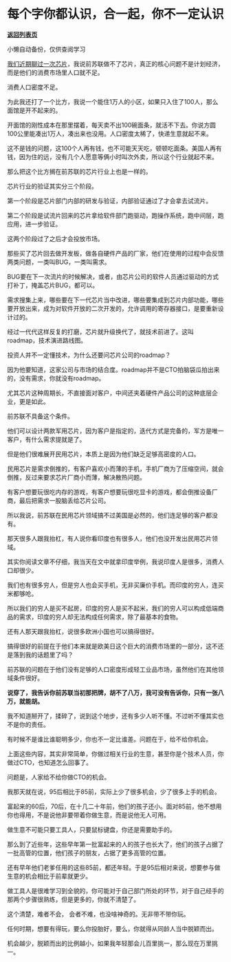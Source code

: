 # 每个字你都认识，合一起，你不一定认识

[**返回列表页**](/gzh/记忆承载3)

小懒自动备份，仅供查阅学习

[我们近期聊过一次芯片](http://mp.weixin.qq.com/s?__biz=MzU0MjYwNDU2Mw==&mid=2247508231&idx=1&sn=e8176b368a24a19d18f33b8dc0c77516&chksm=fb1acd7bcc6d446d5a3552df8ddb57186e91704a770a2d440c56c771145a768be5ce4230ed9c&scene=21#wechat_redirect)，我说前苏联做不了芯片，真正的核心问题不是计划经济，而是他们的消费市场里人口就不足。

消费人口密度不足。  

为此我还打了一个比方，我说一个能住1万人的小区，如果只入住了100人，那么面馆是开不起来的。  

开面馆的刚性成本在那里摆着，每天卖不出100碗面条，就活不下去。你说方圆100公里能凑出1万人，凑出来也没用。人口密度太稀了，快递生意就起不来。

这不是钱的问题，这100个人再有钱，也不可能天天吃，顿顿吃面条。美国人再有钱，因为住的远，没有几个人愿意等俩小时叫次外卖，所以这个行业就起不来。  

那么把这个比方搁在前苏联的芯片行业上也是一样的。  

芯片行业的验证其实分三个阶段。  

第一个阶段是芯片部门内部的研发与验证，内部验证通过了才会拿去试流片。  

第二个阶段是试流片回来的芯片拿给软件部门跑驱动，跑操作系统，跑中间层，跑应用，进一步验证。

这两个阶段过了之后才会投放市场。  

那些买了芯片回去做开发板，做各自硬件产品的厂家，他们在使用的过程中会反馈两类问题，一类叫BUG，一类叫需求。  

BUG要在下一次流片的时候解决，或者，由芯片公司的软件人员通过驱动的方式打补丁，掩盖芯片BUG，都可以。  

需求搜集上来，哪些要在下一代芯片当中改进，哪些要集成到芯片内部功能，哪些要开放出来，成为对软件开放的二次开发的，允许调用的寄存器接口，是要重新设计过的。  

经过一代代这样反复的打磨，芯片就升级换代了，就技术前进了。这叫roadmap，技术演进路线图。

投资人并不一定懂技术，为什么还要问芯片公司的roadmap？

因为他要知道，这家公司与市场的结合度。roadmap并不是CTO拍脑袋瓜拍出来的，没有需求，你就没有roadmap。

尤其芯片这种周期长，不直接面对客户，中间还夹着硬件产品公司的这种底层企业，更是如此。  

前苏联不具备这个条件。  

他们可以设计两款军用芯片，因为客户是指定的，迭代方式是完备的，军方是唯一客户，有什么需求提就是了。  

但是他们很难展开民用芯片，本质上是因为他们缺乏足够高密度的人口。  

民用芯片是需求倒推的，有客户喜欢小而薄的手机，手机厂商为了压缩空间，就会倒推，反过来要求芯片厂商小而薄，解决散热问题。  

有客户想要玩很吃内存的游戏，有客户想要玩很吃显卡的游戏，都会倒推设备厂商，最后把需求一股脑丢给芯片公司。  

所以我说，前苏联在民用芯片领域搞不过美国是必然的，他们连足够的客户都没有。  

那天很多人跟我抬杠，有人说你看印度也有很多人，他们也没开发出民用芯片领域。  

其实你阅读文章不仔细，我当天在文中就拿印度举例，我说印度人是很多，消费人口却很少。  

我们也有很多穷人，但是穷人也会买手机，无非买廉价手机。而印度的穷人，连买米都够呛。  

所以我们的穷人是买不起房，印度的穷人是买不起米，我们的穷人可以构成低端商品的需求，印度的穷人却无法构成任何需求，除了最基本的食物。  

还有人那天跟我抬杠，说很多欧洲小国也可以搞得很好。  

搞得很好的前提在于他们本来就是欧美日这个巨大的消费市场里的一部分，这不还是落到我的话题里了吗？  

前苏联的问题在于他们没有足够的人口密度形成轻工业品市场，虽然他们在其他领域条件很好。  

 **说穿了，我告诉你前苏联当初那把牌，胡不了八万，我可没有告诉你，只有一张八万，就能胡。**

我不知道掰开了，揉碎了，说到这个地步，还有多少人听不懂。不过听不懂其实也不是你的责任。

有时候不是谁比谁聪明多少，你也不一定比谁差。问题在于，给不给你机会。

上面这些内容，其实非常简单，你做过相关行业的生意，甚至你是个技术人员，你做过CTO，也知道怎么回事了。  

问题是，人家给不给你做CTO的机会。

我那天就在说，95后相比于85前，实际上少了很多机会，少了很多上手的机会。  

富起来的60后，70后，在十几二十年前，他们的孩子还小。面对85前，他不想用你也得用，不是说他非要带着你做生意，而是说他无人可用。  

做生意不可能只要工具人，只要鼠标键盘，你还是需要助手的。

那么到了近些年，这些早年第一批富起来的人的孩子也长大了，他们的孩子占据了一批高管的位置，他们孩子的朋友，占据了更多高管的位置。  

还有早年他们老爹任用的这些85前，都还年轻。于是95后相对来说，想要参与做生意的机会相比于前辈就更少。

做工具人是很难学习到全貌的，你可能对于自己部门所处的环节，对于自己经手的那两个步骤很熟练，但是更多的，你就不清楚了。  

这个清楚，难者不会， 会者不难，也没啥神奇的。无非带不带你玩。

任何时期，想要有得玩，要么你投胎好，要么，你就得从同龄人当中脱颖而出。

机会越少，脱颖而出的比例越小，如果我年轻那会儿百里挑一，那么现在万里挑一。

